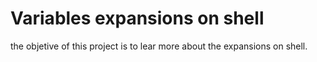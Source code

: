 # Variables expansions on shell
the objetive of this project is to lear more about the expansions on shell.